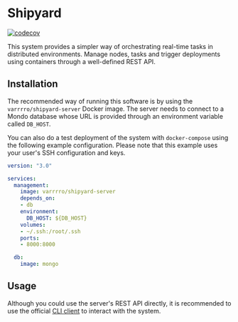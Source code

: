 # Shipyard

[![codecov](https://codecov.io/gh/Varrrro/shipyard-server/branch/master/graph/badge.svg?token=6I31QH122L)](https://codecov.io/gh/Varrrro/shipyard-server)

This system provides a simpler way of orchestrating real-time tasks in
distributed environments. Manage nodes, tasks and trigger deployments using
containers through a well-defined REST API.

## Installation

The recommended way of running this software is by using the
`varrrro/shipyard-server` Docker image. The server needs to connect to a Mondo
database whose URL is provided through an environment variable called `DB_HOST`.

You can also do a test deployment of the system with `docker-compose` using the
following example configuration. Please note that this example uses your user's
SSH configuration and keys.

```YAML
version: "3.0"

services:
  management:
    image: varrrro/shipyard-server
    depends_on:
    - db
    environment:
      DB_HOST: ${DB_HOST}
    volumes:
    - ~/.ssh:/root/.ssh
    ports:
    - 8000:8000

  db:
    image: mongo
```

## Usage

Although you could use the server's REST API directly, it is recommended to use
the official [CLI client](https://github.com/Varrrro/shipyard-cli) to interact
with the system.
